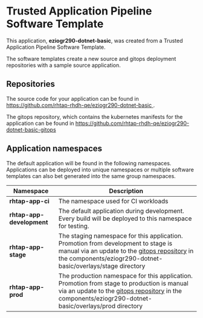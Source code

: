 # Trusted Application Pipeline Software Template

This application, **eziogr290-dotnet-basic**, was created from a Trusted Application Pipeline Software Template.

The software templates create a new source and gitops deployment repositories with a sample source application. 

## Repositories

The source code for your application can be found in [https://github.com/rhtap-rhdh-qe/eziogr290-dotnet-basic ](https://github.com/rhtap-rhdh-qe/eziogr290-dotnet-basic ).
 
The gitops repository, which contains the kubernetes manifests for the application can be found in 
[https://github.com/rhtap-rhdh-qe/eziogr290-dotnet-basic-gitops ](https://github.com/rhtap-rhdh-qe/eziogr290-dotnet-basic-gitops ) 

## Application namespaces 

The default application will be found in the following namespaces. Applications can be deployed into unique namespaces or multiple software templates can also bet generated into the same group namespaces.  

|  Namespace   |  Description   |  
| -------- | -------- |
| **rhtap-app-ci** | The namespace used for CI workloads |
| **rhtap-app-development** | The default application during development. Every build will be deployed to this namespace for testing. |
| **rhtap-app-stage** | The staging namespace for this application. Promotion from development to stage is manual via an update to the [gitops repository](https://github.com/rhtap-rhdh-qe/eziogr290-dotnet-basic-gitops ) in the components/eziogr290-dotnet-basic/overlays/stage directory |
| **rhtap-app-prod** | The production namespace for this application. Promotion from stage to production is manual via an update to the [gitops repository](https://github.com/rhtap-rhdh-qe/eziogr290-dotnet-basic-gitops ) in the components/eziogr290-dotnet-basic/overlays/prod directory |